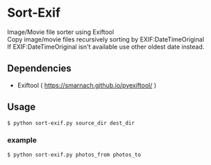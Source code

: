 # Sort-Exif
Image/Movie file sorter using Exiftool  
Copy image/movie files recursively sorting by EXIF:DateTimeOriginal  
If EXIF:DateTimeOriginal isn't available use other oldest date instead.  

## Dependencies
- Exiftool ( https://smarnach.github.io/pyexiftool/ )  

## Usage
```
$ python sort-exif.py source_dir dest_dir
```
### example
```
$ python sort-exif.py photos_from photos_to
```
